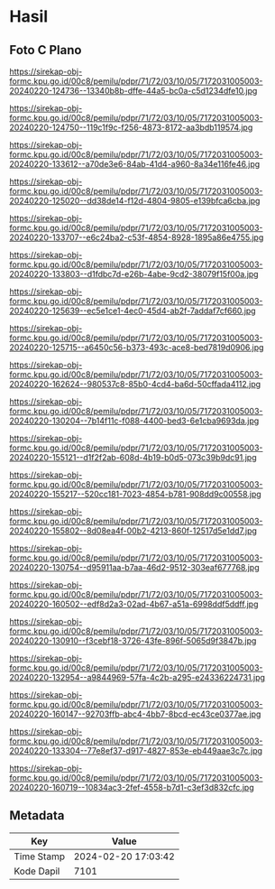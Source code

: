 # Hasil

## Foto C Plano

https://sirekap-obj-formc.kpu.go.id/00c8/pemilu/pdpr/71/72/03/10/05/7172031005003-20240220-124736--13340b8b-dffe-44a5-bc0a-c5d1234dfe10.jpg

https://sirekap-obj-formc.kpu.go.id/00c8/pemilu/pdpr/71/72/03/10/05/7172031005003-20240220-124750--119c1f9c-f256-4873-8172-aa3bdb119574.jpg

https://sirekap-obj-formc.kpu.go.id/00c8/pemilu/pdpr/71/72/03/10/05/7172031005003-20240220-133612--a70de3e6-84ab-41d4-a960-8a34e116fe46.jpg

https://sirekap-obj-formc.kpu.go.id/00c8/pemilu/pdpr/71/72/03/10/05/7172031005003-20240220-125020--dd38de14-f12d-4804-9805-e139bfca6cba.jpg

https://sirekap-obj-formc.kpu.go.id/00c8/pemilu/pdpr/71/72/03/10/05/7172031005003-20240220-133707--e6c24ba2-c53f-4854-8928-1895a86e4755.jpg

https://sirekap-obj-formc.kpu.go.id/00c8/pemilu/pdpr/71/72/03/10/05/7172031005003-20240220-133803--d1fdbc7d-e26b-4abe-9cd2-38079f15f00a.jpg

https://sirekap-obj-formc.kpu.go.id/00c8/pemilu/pdpr/71/72/03/10/05/7172031005003-20240220-125639--ec5e1ce1-4ec0-45d4-ab2f-7addaf7cf660.jpg

https://sirekap-obj-formc.kpu.go.id/00c8/pemilu/pdpr/71/72/03/10/05/7172031005003-20240220-125715--a6450c56-b373-493c-ace8-bed7819d0906.jpg

https://sirekap-obj-formc.kpu.go.id/00c8/pemilu/pdpr/71/72/03/10/05/7172031005003-20240220-162624--980537c8-85b0-4cd4-ba6d-50cffada4112.jpg

https://sirekap-obj-formc.kpu.go.id/00c8/pemilu/pdpr/71/72/03/10/05/7172031005003-20240220-130204--7b14f11c-f088-4400-bed3-6e1cba9693da.jpg

https://sirekap-obj-formc.kpu.go.id/00c8/pemilu/pdpr/71/72/03/10/05/7172031005003-20240220-155121--d1f2f2ab-608d-4b19-b0d5-073c39b9dc91.jpg

https://sirekap-obj-formc.kpu.go.id/00c8/pemilu/pdpr/71/72/03/10/05/7172031005003-20240220-155217--520cc181-7023-4854-b781-908dd9c00558.jpg

https://sirekap-obj-formc.kpu.go.id/00c8/pemilu/pdpr/71/72/03/10/05/7172031005003-20240220-155802--8d08ea4f-00b2-4213-860f-12517d5e1dd7.jpg

https://sirekap-obj-formc.kpu.go.id/00c8/pemilu/pdpr/71/72/03/10/05/7172031005003-20240220-130754--d95911aa-b7aa-46d2-9512-303eaf677768.jpg

https://sirekap-obj-formc.kpu.go.id/00c8/pemilu/pdpr/71/72/03/10/05/7172031005003-20240220-160502--edf8d2a3-02ad-4b67-a51a-6998ddf5ddff.jpg

https://sirekap-obj-formc.kpu.go.id/00c8/pemilu/pdpr/71/72/03/10/05/7172031005003-20240220-130910--f3cebf18-3726-43fe-896f-5065d9f3847b.jpg

https://sirekap-obj-formc.kpu.go.id/00c8/pemilu/pdpr/71/72/03/10/05/7172031005003-20240220-132954--a9844969-57fa-4c2b-a295-e24336224731.jpg

https://sirekap-obj-formc.kpu.go.id/00c8/pemilu/pdpr/71/72/03/10/05/7172031005003-20240220-160147--92703ffb-abc4-4bb7-8bcd-ec43ce0377ae.jpg

https://sirekap-obj-formc.kpu.go.id/00c8/pemilu/pdpr/71/72/03/10/05/7172031005003-20240220-133304--77e8ef37-d917-4827-853e-eb449aae3c7c.jpg

https://sirekap-obj-formc.kpu.go.id/00c8/pemilu/pdpr/71/72/03/10/05/7172031005003-20240220-160719--10834ac3-2fef-4558-b7d1-c3ef3d832cfc.jpg


## Metadata

| Key        | Value               |
| ---------- | ------------------- |
| Time Stamp | 2024-02-20 17:03:42 |
| Kode Dapil | 7101                |



